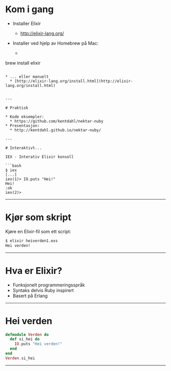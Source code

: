 

# Kom i gang

* Installer Elixir
  * http://elixir-lang.org/

* Installer ved hjelp av Homebrew på Mac:
  * ```
brew install elixir
```

* ... eller manuelt
  * [http://elixir-lang.org/install.html](http://elixir-lang.org/install.html)


---

# Praktisk

* Kode eksempler: 
  * https://github.com/kentdahl/nektar-nuby
* Presentasjon: 
  * http://kentdahl.github.io/nektar-nuby/

---

# Interaktivt...

IEX - Interativ Elixir konsoll

```bash
$ iex
[...]
iex(1)> IO.puts "Hei!"
Hei!
:ok
iex(2)>
```

---

# Kjør som skript

Kjøre en Elixir-fil som ett script:

```bash
$ elixir heiverden1.exs
Hei verden!
```

---

# Hva er Elixir?

* Funksjonelt programmeringsspråk
* Syntaks delvis Ruby inspirert
* Basert på Erlang 


---

# Hei verden

```elixir
defmodule Verden do
  def si_hei do
    IO.puts "Hei verden!"
  end
end
Verden.si_hei
```

---

